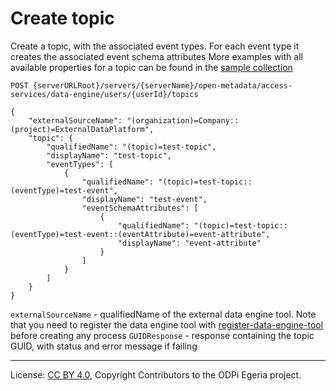 <!-- SPDX-License-Identifier: CC-BY-4.0 -->
<!-- Copyright Contributors to the ODPi Egeria project. -->

# Create topic

Create a topic, with the associated event types. For each event type it creates the associated event schema attributes
More examples with all available properties for a topic can be found in the
[sample collection](../../../docs/samples/collections/DataEngine-asset_endpoints.postman_collection.json)

```
POST {serverURLRoot}/servers/{serverName}/open-metadata/access-services/data-engine/users/{userId}/topics

{
    "externalSourceName": "(organization)=Company::(project)=ExternalDataPlatform",
    "topic": {
        "qualifiedName": "(topic)=test-topic",
        "displayName": "test-topic",
        "eventTypes": [
            {
                "qualifiedName": "(topic)=test-topic::(eventType)=test-event",
                "displayName": "test-event",
                "eventSchemaAttributes": [
                    {
                        "qualifiedName": "(topic)=test-topic::(eventType)=test-event::(eventAttribute)=event-attribute",
                        "displayName": "event-attribute"
                    }
                ]
            }
        ]
    }
}
```

`externalSourceName` - qualifiedName of the external data engine tool.
 Note that you need to register the data engine tool with [register-data-engine-tool](register-data-engine-tool.md) 
 before creating any process
`GUIDResponse` - response containing the topic GUID, with status and error message if failing  

----
License: [CC BY 4.0](https://creativecommons.org/licenses/by/4.0/),
Copyright Contributors to the ODPi Egeria project.







